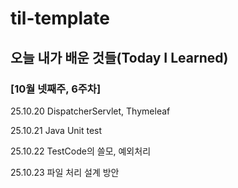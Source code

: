 # til-template

## 오늘 내가 배운 것들(Today I Learned)


### [10월 넷째주, 6주차]

25.10.20 DispatcherServlet, Thymeleaf

25.10.21 Java Unit test

25.10.22 TestCode의 쓸모, 예외처리

25.10.23 파일 처리 설계 방안
